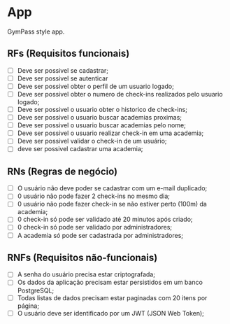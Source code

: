# App

GymPass style app.

## RFs (Requisitos funcionais)

- [ ] Deve ser possivel se cadastrar;
- [ ] Deve ser possivel se autenticar
- [ ] Deve ser possivel obter o perfil de um usuario logado;
- [ ] Deve ser possivel obter o numero de check-ins realizados pelo usuario logado;
- [ ] Deve ser possivel o usuario obter o historico de check-ins;
- [ ] Deve ser possivel o usuario buscar academias proximas;
- [ ] Deve ser possivel o usuario buscar academias pelo nome;
- [ ] Deve ser possivel o usuario realizar check-in em uma academia;
- [ ] Deve ser possivel validar o check-in de um usuário;
- [ ] deve ser possivel cadastrar uma academia;

## RNs (Regras de negócio)

- [ ] O usuário não deve poder se cadastrar com um e-mail duplicado;
- [ ] 0 usuário não pode fazer 2 check-ins no mesmo dia;
- [ ] 0 usuário não pode fazer check-in se não estiver perto (100m) da academia;
- [ ] 0 check-in só pode ser validado até 20 minutos após criado; 
- [ ] 0 check-in só pode ser validado por administradores;
- [ ] A academia só pode ser cadastrada por administradores;

## RNFs (Requisitos não-funcionais)

- [ ] A senha do usuário precisa estar criptografada;
- [ ] Os dados da aplicação precisam estar persistidos em um banco PostgreSQL;
- [ ] Todas listas de dados precisam estar paginadas com 20 itens por página;
- [ ] O usuário deve ser identificado por um JWT (JSON Web Token);
